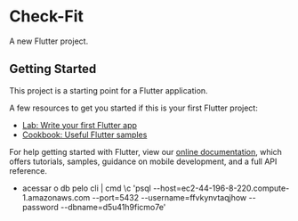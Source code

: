 # Check-Fit

A new Flutter project.

## Getting Started

This project is a starting point for a Flutter application.

A few resources to get you started if this is your first Flutter project:

- [Lab: Write your first Flutter app](https://flutter.dev/docs/get-started/codelab)
- [Cookbook: Useful Flutter samples](https://flutter.dev/docs/cookbook)

For help getting started with Flutter, view our
[online documentation](https://flutter.dev/docs), which offers tutorials,
samples, guidance on mobile development, and a full API reference.

- acessar o db pelo cli | cmd \c 'psql --host=ec2-44-196-8-220.compute-1.amazonaws.com --port=5432 --username=ffvkynvtaqjhow --password --dbname=d5u41h9ficmo7e'